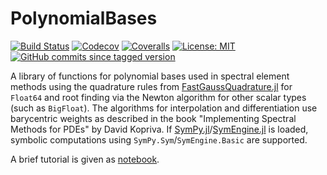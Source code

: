 # PolynomialBases

[![Build Status](https://github.com/ranocha/PolynomialBases.jl/workflows/CI/badge.svg)](https://github.com/ranocha/PolynomialBases.jl/actions)
[![Codecov](http://codecov.io/github/ranocha/PolynomialBases.jl/coverage.svg?branch=master)](http://codecov.io/github/ranocha/PolynomialBases.jl?branch=master)
[![Coveralls](https://coveralls.io/repos/ranocha/PolynomialBases.jl/badge.svg?branch=master&service=github)](https://coveralls.io/github/ranocha/PolynomialBases.jl?branch=master)
[![License: MIT](https://img.shields.io/badge/License-MIT-success.svg)](https://opensource.org/licenses/MIT)
[![GitHub commits since tagged version](https://img.shields.io/github/commits-since/ranocha/PolynomialBases.jl/v0.4.7.svg?style=social&logo=github)](https://github.com/ranocha/PolynomialBases.jl)
<!-- [![Build status](https://ci.appveyor.com/api/projects/status/i1saoodeqrepiodl?svg=true)](https://ci.appveyor.com/project/ranocha/PolynomialBases-jl)
[![PkgEval](https://juliaci.github.io/NanosoldierReports/pkgeval_badges/P/PolynomialBases.svg)](https://juliaci.github.io/NanosoldierReports/pkgeval_badges/report.html) -->

A library of functions for polynomial bases used in spectral element methods using the quadrature rules from
[FastGaussQuadrature.jl](https://github.com/ajt60gaibb/FastGaussQuadrature.jl) for `Float64` and root finding
via the Newton algorithm for other scalar types (such as `BigFloat`). The algorithms for interpolation and
differentiation use barycentric weights as described in the book "Implementing Spectral Methods for PDEs"
by David Kopriva. If [SymPy.jl](https://github.com/JuliaPy/SymPy.jl)/[SymEngine.jl](https://github.com/symengine/symengine)
is loaded, symbolic computations using `SymPy.Sym`/`SymEngine.Basic` are supported.

A brief tutorial is given as
[notebook](http://nbviewer.ipython.org/github/ranocha/PolynomialBases.jl/blob/master/notebooks/Tutorial.ipynb).

